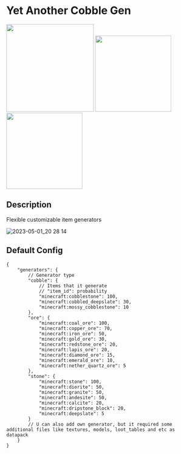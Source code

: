 # Yet Another Cobble Gen

<img src="https://i.imgur.com/c1DH9VL.png" alt="" width="230" />
<img src="https://i.imgur.com/iaETp3c.png" alt="" width="200" />
<img src="https://i.imgur.com/Ol1Tcf8.png" alt="" width="200" />

## Description
Flexible customizable item generators

![2023-05-01_20 28 14](https://user-images.githubusercontent.com/33298273/235516748-db3374f1-adaa-46ce-b9f0-ebf87b5bf690.png)

## Default Config

```json5
{
    "generators": {
        // Generator type
        "cobble": {
            // Items that it generate
            // "item_id": probability
            "minecraft:cobblestone": 100,
            "minecraft:cobbled_deepslate": 30,
            "minecraft:mossy_cobblestone": 10
        },
        "ore": {
            "minecraft:coal_ore": 100,
            "minecraft:copper_ore": 70,
            "minecraft:iron_ore": 50,
            "minecraft:gold_ore": 30,
            "minecraft:redstone_ore": 20,
            "minecraft:lapis_ore": 20,
            "minecraft:diamond_ore": 15,
            "minecraft:emerald_ore": 10,
            "minecraft:nether_quartz_ore": 5
        },
        "stone": {
            "minecraft:stone": 100,
            "minecraft:diorite": 50,
            "minecraft:granite": 50,
            "minecraft:andesite": 50,
            "minecraft:calcite": 20,
            "minecraft:dripstone_block": 20,
            "minecraft:deepslate": 5
        }
        // U can also add own generator, but it required some additional files like textures, models, loot_tables and etc as datapack
    }
}
```
